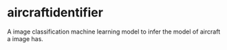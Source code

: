 # aircraftidentifier
A image classification machine learning model to infer the model of aircraft a image has. 
